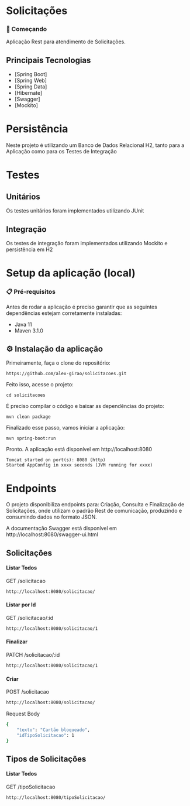 # Solicitações

### 🚀 Começando
Aplicação Rest para atendimento de Solicitações.

## Principais Tecnologias
- [Spring Boot]
- [Spring Web]
- [Spring Data]
- [Hibernate]
- [Swagger]
- [Mockito]

# Persistência
Neste projeto é utilizando um Banco de Dados Relacional H2, tanto para a Aplicação como para os Testes de Integração

# Testes
## Unitários
Os testes unitários foram implementados utilizando JUnit
## Integração
Os testes de integração foram implementados utilizando Mockito e persistência em H2 

# Setup da aplicação (local)
### 📋 Pré-requisitos
Antes de rodar a aplicação é preciso garantir que as seguintes dependências estejam corretamente instaladas:
- Java 11
- Maven 3.1.0

## ⚙️ Instalação da aplicação
Primeiramente, faça o clone do repositório:
```
https://github.com/alex-girao/solicitacoes.git
```
Feito isso, acesse o projeto:
```
cd solicitacoes
```
É preciso compilar o código e baixar as dependências do projeto:
```
mvn clean package
```
Finalizado esse passo, vamos iniciar a aplicação:
```
mvn spring-boot:run
```
Pronto. A aplicação está disponível em http://localhost:8080
```
Tomcat started on port(s): 8080 (http)
Started AppConfig in xxxx seconds (JVM running for xxxx)
```

# Endpoints
O projeto disponibiliza endpoints para: Criação, Consulta e Finalização de Solicitações, onde utilizam o padrão Rest de comunicação, produzindo e consumindo dados no formato JSON.

A documentação Swagger está disponível em http://localhost:8080/swagger-ui.html

## Solicitações
#### Listar Todos
GET /solicitacao
```bash
http://localhost:8080/solicitacao/
```
#### Listar por Id
GET /solicitacao/:id
```bash
http://localhost:8080/solicitacao/1
```
#### Finalizar
PATCH /solicitacao/:id
```bash
http://localhost:8080/solicitacao/1
```
#### Criar
POST /solicitacao
```bash
http://localhost:8080/solicitacao/
```
Request Body
```bash
{
	"texto": "Cartão bloqueado",
	"idTipoSolicitacao": 1
}
```

## Tipos de Solicitações
#### Listar Todos
GET /tipoSolicitacao
```bash
http://localhost:8080/tipoSolicitacao/
```